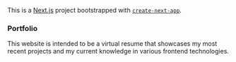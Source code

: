 This is a [Next.js](https://nextjs.org/) project bootstrapped with [`create-next-app`](https://github.com/vercel/next.js/tree/canary/packages/create-next-app).

### Portfolio

This website is intended to be a virtual resume that showcases my most recent projects and my current knowledge in various frontend technologies.
